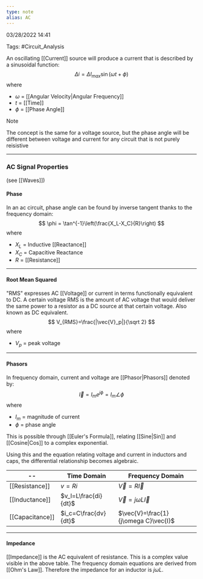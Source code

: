 ```yaml
---
type: note
alias: AC
---
```

03/28/2022 14:41

Tags: #Circuit_Analysis

An oscillating [[Current]] source will produce a current that is described by a sinusoidal function:
$$
\Delta i=\Delta I_{max}\sin(\omega t+\phi)
$$
where
- $\omega$ = [[Angular Velocity|Angular Frequency]]
- $t$ = [[Time]]
- $\phi$ = [[Phase Angle]]

>[!note]
>The concept is the same for a voltage source, but the phase angle will be different between voltage and current for any circuit that is not purely reisistive

---

### AC Signal Properties
(see [[Waves]])
#### Phase
In an ac circuit, phase angle can be found by inverse tangent thanks to the frequency domain:
$$
\phi = \tan^{-1}\left(\frac{X_L-X_C}{R}\right)
$$
where
- $X_L$ = Inductive [[Reactance]]
- $X_C$ = Capacitive Reactance
- $R$ = [[Resistance]]

---

#### Root Mean Squared
"RMS" expresses AC [[Voltage]] or current in terms functionally equivalent to DC. A certain voltage RMS is the amount of AC voltage that would deliver the same power to a resistor as a DC source at that certain voltage. Also known as DC equivalent.
$$
V_{RMS}=\frac{|\vec{V}_p|}{\sqrt 2}
$$
where
- $V_p$ = peak voltage

---

#### Phasors
In frequency domain, current and voltage are [[Phasor|Phasors]] denoted by:
$$
\vec{I}=I_me^{j\phi}=I_m\angle\phi
$$
where
- $I_m$ = magnitude of current
- $\phi$ = phase angle

This is possible through [[Euler's Formula]], relating [[Sine|Sin]] and [[Cosine|Cos]] to a complex exponential.

Using this and the equation relating voltage and current in inductors and caps, the differential relationship becomes algebraic.

--  | Time Domain | Frequency Domain
-----------| ------------------|-------------
[[Resistance]] | $v=Ri$| $\vec{V}=R\vec{I}$
[[Inductance]] | $v_l=L\frac{di}{dt}$ | $\vec{V}=j\omega L\vec{I}$
[[Capacitance]] | $i_c=C\frac{dv}{dt}$ | $\vec{V}=\frac{1}{j\omega C}\vec{I}$

---

#### Impedance
[[Impedance]] is the AC equivalent of resistance. This is a complex value visible in the above table. The frequency domain equations are derived from [[Ohm's Law]]. Therefore the impedance for an inductor is $j\omega L$. 

